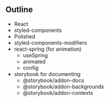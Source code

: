## Outline

- React
- styled-components
- Polished
- styled-components-modifiers
- react-spring (for animation)
  - useSpring
  - animated
  - config
- storybook for documenting
  - @storybook/addon-docs
  - @storybook/addon-backgrounds
  - @storybook/addon-contexts
